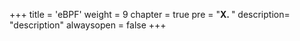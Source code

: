+++
title = 'eBPF'
weight = 9
chapter = true
pre = "<b>X. </b>"
description= "description"
alwaysopen = false
+++
